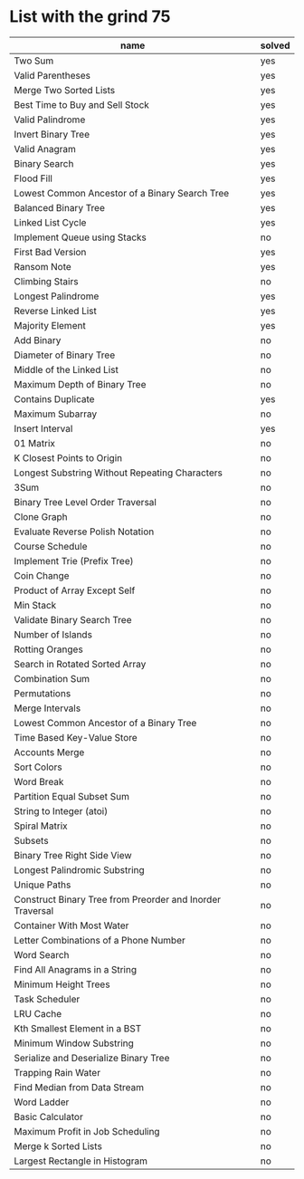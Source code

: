 # List with the grind 75


| name | solved | 
| --- | --- |
| Two Sum | yes |
| Valid Parentheses | yes |
| Merge Two Sorted Lists | yes |
| Best Time to Buy and Sell Stock | yes |
| Valid Palindrome | yes |
| Invert Binary Tree | yes |
| Valid Anagram | yes |
| Binary Search | yes |
| Flood Fill | yes |
| Lowest Common Ancestor of a Binary Search Tree | yes |
| Balanced Binary Tree | yes |
| Linked List Cycle | yes |
| Implement Queue using Stacks | no |
| First Bad Version | yes |
| Ransom Note | yes |
| Climbing Stairs | no |
| Longest Palindrome | yes |
| Reverse Linked List | yes |
| Majority Element | yes |
| Add Binary | no |
| Diameter of Binary Tree | no |
| Middle of the Linked List | no |
| Maximum Depth of Binary Tree | no |
| Contains Duplicate | yes |
| Maximum Subarray | no |
| Insert Interval | yes |
| 01 Matrix | no |
| K Closest Points to Origin | no |
| Longest Substring Without Repeating Characters | no |
| 3Sum | no |
| Binary Tree Level Order Traversal | no |
| Clone Graph | no |
| Evaluate Reverse Polish Notation | no |
| Course Schedule | no |
| Implement Trie (Prefix Tree) | no |
| Coin Change | no |
| Product of Array Except Self | no |
| Min Stack | no |
| Validate Binary Search Tree | no |
| Number of Islands | no |
| Rotting Oranges | no |
| Search in Rotated Sorted Array | no |
| Combination Sum | no |
| Permutations | no |
| Merge Intervals | no |
| Lowest Common Ancestor of a Binary Tree | no |
| Time Based Key-Value Store | no |
| Accounts Merge | no |
| Sort Colors | no |
| Word Break | no |
| Partition Equal Subset Sum | no |
| String to Integer (atoi) | no |
| Spiral Matrix | no |
| Subsets | no |
| Binary Tree Right Side View | no |
| Longest Palindromic Substring | no |
| Unique Paths | no |
| Construct Binary Tree from Preorder and Inorder Traversal | no |
| Container With Most Water | no |
| Letter Combinations of a Phone Number | no |
| Word Search | no |
| Find All Anagrams in a String | no |
| Minimum Height Trees | no |
| Task Scheduler | no |
| LRU Cache | no |
| Kth Smallest Element in a BST | no |
| Minimum Window Substring | no |
| Serialize and Deserialize Binary Tree | no |
| Trapping Rain Water | no |
| Find Median from Data Stream | no |
| Word Ladder | no |
| Basic Calculator | no |
| Maximum Profit in Job Scheduling | no |
| Merge k Sorted Lists | no |
| Largest Rectangle in Histogram | no |

